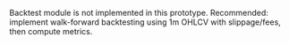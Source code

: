 Backtest module is not implemented in this prototype.
Recommended: implement walk-forward backtesting using 1m OHLCV with slippage/fees, then compute metrics.
